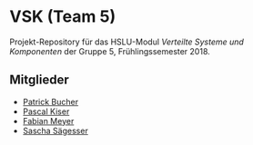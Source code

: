 # VSK (Team 5)

Projekt-Repository für das HSLU-Modul _Verteilte Systeme und Komponenten_ der Gruppe 5, Frühlingssemester 2018.

## Mitglieder

- [Patrick Bucher](https://github.com/patrickbucher)
- [Pascal Kiser](https://github.com/ppsan)
- [Fabian Meyer](https://github.com/fabmeyer)
- [Sascha Sägesser](https://github.com/SaschaSaegesser)
